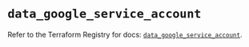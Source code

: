 # `data_google_service_account`

Refer to the Terraform Registry for docs: [`data_google_service_account`](https://registry.terraform.io/providers/hashicorp/google-beta/6.32.0/docs/data-sources/google_service_account).

